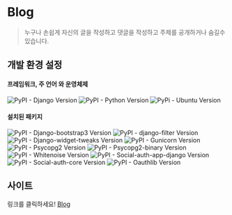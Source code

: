 # Blog

> 누구나 손쉽게 자신의 글을 작성하고 댓글을 작성하고 주제를 공개하거나 숨길수 있습니다.


## 개발 환경 설정

#### 프레임워크, 주 언어 와 운영체제
![PyPI - Django Version][django-image]
![PyPI - Python Version][python-image]
![PyPi - Ubuntu Version][ubuntu-image]

#### 설치된 패키지
 ![PyPI - Django-bootstrap3 Version][bootstrap-image]
 ![PyPI - django-filter Version][django_filter-image]
 ![PyPI - Django-widget-tweaks Version][django_widget_tweaks-image]
 ![PyPI - Gunicorn Version][gunicorn-image]
 ![PyPI - Psycopg2 Version][Psycopg2-image]
 ![PyPI - Psycopg2-binary Version][Psycopg2-binary-image]
 ![PyPI - Whitenoise Version][Whitenoise-image]
 ![PyPI - Social-auth-app-django Version][social_auth_app_django-image]
 ![PyPI - Social-auth-core Version][social_auth_core-image]
 ![PyPI - Oauthlib Version][Oauthlib-image]

## 사이트

링크를 클릭하세요! [Blog](https://choco-blog.herokuapp.com/)

<!-- Markdown link & img dfn's -->
[django-image]: https://img.shields.io/badge/django-2.1-blue.svg
[python-image]: https://img.shields.io/badge/python-3.6-blue.svg
[ubuntu-image]: https://img.shields.io/badge/ubuntu-18.04-orange.svg
[bootstrap-image]: https://img.shields.io/badge/bootstrap3-11.0-green.svg
[django_filter-image]:https://img.shields.io/badge/django_filter-2.0-green.svg
[django_widget_tweaks-image]: https://img.shields.io/badge/django_widget_tweaks-1.4-green.svg
[gunicorn-image]: https://img.shields.io/badge/gunicorn-19.9-green.svg
[Psycopg2-image]: https://img.shields.io/badge/psycopg2-2.7-green.svg
[Psycopg2-binary-image]: https://img.shields.io/badge/psycopg2_binary-2.7-green.svg
[Whitenoise-image]: https://img.shields.io/badge/whitenoise-4.1-green.svg
[social_auth_app_django-image]: https://img.shields.io/badge/social_auth_app_django-2.1-green.svg
[social_auth_core-image]: https://img.shields.io/badge/social_auth_core-1.7-green.svg
[Oauthlib-image]: https://img.shields.io/badge/oauthlib-2.1-green.svg


